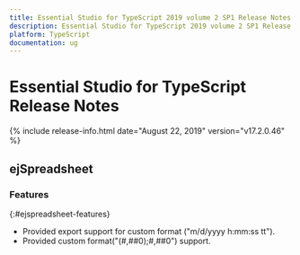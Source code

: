 ```yaml
---
title: Essential Studio for TypeScript 2019 volume 2 SP1 Release Notes  
description: Essential Studio for TypeScript 2019 volume 2 SP1 Release Notes  
platform: TypeScript
documentation: ug
---
```


# Essential Studio for TypeScript  Release Notes  

{% include release-info.html date="August 22, 2019"  version="v17.2.0.46" %} 







## ejSpreadsheet

### Features
{:#ejspreadsheet-features}

* Provided export support for custom format ("m/d/yyyy h:mm:ss tt").
* Provided custom format("(#,##0);#,##0") support.

